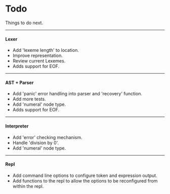 # Todo

Things to do next.

---

#### Lexer
* Add 'lexeme length' to location.
* Improve representation.
* Review current Lexemes.
* Adds support for EOF.

---

#### AST + Parser
* Add 'panic' error handling into parser and 'recovery' function.
* Add more tests.
* Add 'numeral' node type.
* Adds support for EOF.
---

#### Interpreter
* Add 'error' checking mechanism.
* Handle 'division by 0'. 
* Add 'numeral' node type.

---

#### Repl
* Add command line options to configure token and expression output.
* Add functions to the repl to allow the options to be reconfigured from within
  the repl. 